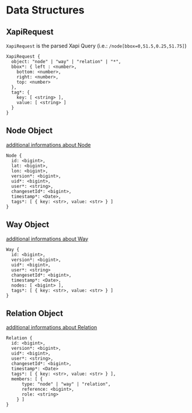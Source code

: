 Data Structures
===============

XapiRequest
--------------

`XapiRequest` is the parsed Xapi Query (i.e.: `/node[bbox=0,51.5,0.25,51.75]`)

    XapiRequest {
      object: "node" | "way" | "relation" | "*",
      bbox*: { left : <number>,
        bottom: <number>,
        right: <number>,
        top: <number>
      },
      tag*: {
        key: [ <string> ],
        value: [ <string> ]
      }
    }

Node Object
-----------

[additional informations about Node](http://wiki.openstreetmap.org/wiki/Node)

    Node {
      id: <bigint>,
      lat: <bigint>,
      lon: <bigint>,
      version*: <bigint>,
      uid*: <bigint>,
      user*: <string>,
      changesetId*: <bigint>,
      timestamp*: <Date>,
      tags*: [ { key: <str>, value: <str> } ]
    }

Way Object
----------

[additional informations about Way](http://wiki.openstreetmap.org/wiki/Ways)

    Way {
      id: <bigint>,
      version*: <bigint>,
      uid*: <bigint>,
      user*: <string>
      changesetId*: <bigint>,
      timestamp*: <Date>,
      nodes: [ <bigint> ],
      tags*: [ { key: <str>, value: <str> } ]
    }

Relation Object
---------------

[additional informations about Relation](http://wiki.openstreetmap.org/wiki/Relations)

    Relation {
      id: <bigint>,
      version*: <bigint>,
      uid*: <bigint>,
      user*: <string>,
      changesetId*: <bigint>,
      timestamp*: <Date>
      tags*: [ { key: <str>, value: <str> } ],
      members: [ {
          type: "node" | "way" | "relation",
          reference: <bigint>,
          role: <string>
        } ]
    }

